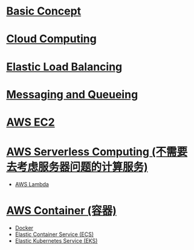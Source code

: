 # [Basic Concept](https://github.com/yangshiteng/StatQuest-Study-Notes/blob/main/AWS/AWS%20basics.md)

# [Cloud Computing](https://github.com/yangshiteng/StatQuest-Study-Notes/blob/main/AWS/aws%20cloud.md)

# [Elastic Load Balancing](https://github.com/yangshiteng/StatQuest-Study-Notes/blob/main/AWS/ELB.md)

# [Messaging and Queueing](https://github.com/yangshiteng/StatQuest-Study-Notes/blob/main/AWS/Messaging%20and%20Queueing.md)

# [AWS EC2](https://github.com/yangshiteng/StatQuest-Study-Notes/blob/main/AWS/EC2%20and%20Serverless.md)

# [AWS Serverless Computing (不需要去考虑服务器问题的计算服务)](https://github.com/yangshiteng/StatQuest-Study-Notes/blob/main/AWS/serverless.md)
   * [AWS Lambda](https://github.com/yangshiteng/StatQuest-Study-Notes/blob/main/AWS/AWS%20lambda.md)

# [AWS Container (容器)](https://github.com/yangshiteng/StatQuest-Study-Notes/blob/main/AWS/AWS%20container.md)
   * [Docker](https://github.com/yangshiteng/StatQuest-Study-Notes/blob/main/AWS/Docker.md)
   * [Elastic Container Service (ECS)](https://github.com/yangshiteng/StatQuest-Study-Notes/blob/main/AWS/ECS.md)
   * [Elastic Kubernetes Service (EKS)]()





